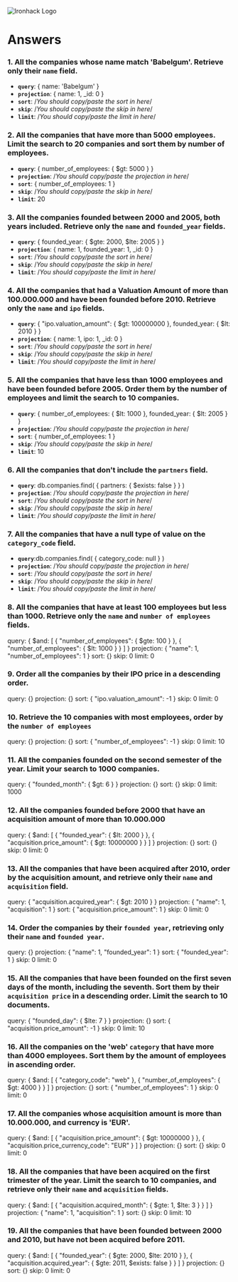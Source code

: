 ![Ironhack Logo](https://i.imgur.com/1QgrNNw.png)

# Answers

### 1. All the companies whose name match 'Babelgum'. Retrieve only their `name` field.

- **`query`**: { name: 'Babelgum' }
- **`projection`**: { name: 1, _id: 0 }
- **`sort`**: /_You should copy/paste the sort in here_/
- **`skip`**: /_You should copy/paste the skip in here_/
- **`limit`**: /_You should copy/paste the limit in here_/

### 2. All the companies that have more than 5000 employees. Limit the search to 20 companies and sort them by **number of employees**.

- **`query`**: { number_of_employees: { $gt: 5000 } }
- **`projection`**: /_You should copy/paste the projection in here_/
- **`sort`**: { number_of_employees: 1 }
- **`skip`**: /_You should copy/paste the skip in here_/
- **`limit`**: 20

### 3. All the companies founded between 2000 and 2005, both years included. Retrieve only the `name` and `founded_year` fields.

- **`query`**:  {
    founded_year: { $gte: 2000, $lte: 2005 }
  }
- **`projection`**:   {
    name: 1,
    founded_year: 1,
    _id: 0
  }
- **`sort`**: /_You should copy/paste the sort in here_/
- **`skip`**: /_You should copy/paste the skip in here_/
- **`limit`**: /_You should copy/paste the limit in here_/

### 4. All the companies that had a Valuation Amount of more than 100.000.000 and have been founded before 2010. Retrieve only the `name` and `ipo` fields.

- **`query`**:   {
    "ipo.valuation_amount": { $gt: 100000000 },
    founded_year: { $lt: 2010 }
  }
- **`projection`**:   {
    name: 1,
    ipo: 1,
    _id: 0
  }
- **`sort`**: /_You should copy/paste the sort in here_/
- **`skip`**: /_You should copy/paste the skip in here_/
- **`limit`**: /_You should copy/paste the limit in here_/

### 5. All the companies that have less than 1000 employees and have been founded before 2005. Order them by the number of employees and limit the search to 10 companies.

- **`query`**:   {
    number_of_employees: { $lt: 1000 },
    founded_year: { $lt: 2005 }
  }
- **`projection`**: /_You should copy/paste the projection in here_/
- **`sort`**: { number_of_employees: 1 }
- **`skip`**: /_You should copy/paste the skip in here_/
- **`limit`**: 10

### 6. All the companies that don't include the `partners` field.

- **`query`**: db.companies.find(
  {
    partners: { $exists: false }
  }
)
- **`projection`**: /_You should copy/paste the projection in here_/
- **`sort`**: /_You should copy/paste the sort in here_/
- **`skip`**: /_You should copy/paste the skip in here_/
- **`limit`**: /_You should copy/paste the limit in here_/

### 7. All the companies that have a null type of value on the `category_code` field.

- **`query`**:db.companies.find(
  {
    category_code: null
  }
)
- **`projection`**: /_You should copy/paste the projection in here_/
- **`sort`**: /_You should copy/paste the sort in here_/
- **`skip`**: /_You should copy/paste the skip in here_/
- **`limit`**: /_You should copy/paste the limit in here_/

### 8. All the companies that have at least 100 employees but less than 1000. Retrieve only the `name` and `number of employees` fields.

query: {
  $and: [
    { "number_of_employees": { $gte: 100 } },
    { "number_of_employees": { $lt: 1000 } }
  ]
}
projection: { "name": 1, "number_of_employees": 1 }
sort: {}
skip: 0
limit: 0



### 9. Order all the companies by their IPO price in a descending order.

query: {}
projection: {}
sort: { "ipo.valuation_amount": -1 }
skip: 0
limit: 0


### 10. Retrieve the 10 companies with most employees, order by the `number of employees`

query: {}
projection: {}
sort: { "number_of_employees": -1 }
skip: 0
limit: 10


### 11. All the companies founded on the second semester of the year. Limit your search to 1000 companies.

query: {
  "founded_month": { $gt: 6 }
}
projection: {}
sort: {}
skip: 0
limit: 1000


### 12. All the companies founded before 2000 that have an acquisition amount of more than 10.000.000

query: {
  $and: [
    { "founded_year": { $lt: 2000 } },
    { "acquisition.price_amount": { $gt: 10000000 } }
  ]
}
projection: {}
sort: {}
skip: 0
limit: 0


### 13. All the companies that have been acquired after 2010, order by the acquisition amount, and retrieve only their `name` and `acquisition` field.

query: { "acquisition.acquired_year": { $gt: 2010 } }
projection: { "name": 1, "acquisition": 1 }
sort: { "acquisition.price_amount": 1 }
skip: 0
limit: 0


### 14. Order the companies by their `founded year`, retrieving only their `name` and `founded year`.

query: {}
projection: { "name": 1, "founded_year": 1 }
sort: { "founded_year": 1 }
skip: 0
limit: 0


### 15. All the companies that have been founded on the first seven days of the month, including the seventh. Sort them by their `acquisition price` in a descending order. Limit the search to 10 documents.

query: {
  "founded_day": { $lte: 7 }
}
projection: {}
sort: { "acquisition.price_amount": -1 }
skip: 0
limit: 10


### 16. All the companies on the 'web' `category` that have more than 4000 employees. Sort them by the amount of employees in ascending order.

query: {
  $and: [
    { "category_code": "web" },
    { "number_of_employees": { $gt: 4000 } }
  ]
}
projection: {}
sort: { "number_of_employees": 1 }
skip: 0
limit: 0


### 17. All the companies whose acquisition amount is more than 10.000.000, and currency is 'EUR'.

query: {
  $and: [
    { "acquisition.price_amount": { $gt: 10000000 } },
    { "acquisition.price_currency_code": "EUR" }
  ]
}
projection: {}
sort: {}
skip: 0
limit: 0


### 18. All the companies that have been acquired on the first trimester of the year. Limit the search to 10 companies, and retrieve only their `name` and `acquisition` fields.

query: {
  $and: [
    { "acquisition.acquired_month": { $gte: 1, $lte: 3 } }
  ]
}
projection: { "name": 1, "acquisition": 1 }
sort: {}
skip: 0
limit: 10


### 19. All the companies that have been founded between 2000 and 2010, but have not been acquired before 2011.

query: {
  $and: [
    { "founded_year": { $gte: 2000, $lte: 2010 } },
    { "acquisition.acquired_year": { $gte: 2011, $exists: false } }
  ]
}
projection: {}
sort: {}
skip: 0
limit: 0

